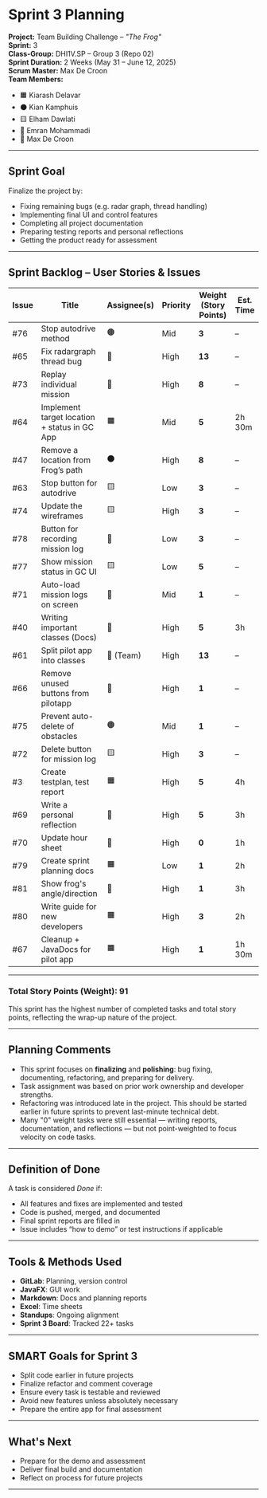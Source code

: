 #  Sprint 3 Planning

**Project:** Team Building Challenge – *"The Frog"*  
**Sprint:** 3  
**Class-Group:** DHI1V.SP – Group 3 (Repo 02)  
**Sprint Duration:** 2 Weeks (May 31 – June 12, 2025)  
**Scrum Master:** Max De Croon  
**Team Members:**  
- 🟧 Kiarash Delavar  
- ⚫ Kian Kamphuis  
- 🟨 Elham Dawlati  
- 🔴 Emran Mohammadi  
- 🔵 Max De Croon  

---

##  Sprint Goal

Finalize the project by:
- Fixing remaining bugs (e.g. radar graph, thread handling)
- Implementing final UI and control features
- Completing all project documentation
- Preparing testing reports and personal reflections
- Getting the product ready for assessment

---

##  Sprint Backlog – User Stories & Issues

| **Issue** | **Title** | **Assignee(s)** | **Priority** | **Weight (Story Points)** | **Est. Time** |
|----------|-----------|-----------------|--------------|---------------------------|----------------|
| #76 | Stop autodrive method | 🟤 | Mid | **3** | – |
| #65 | Fix radargraph thread bug | 🔵 | High | **13** | – |
| #73 | Replay individual mission | 🔵 | High | **8** | – |
| #64 | Implement target location + status in GC App | 🟧 | Mid | **5** | 2h 30m |
| #47 | Remove a location from Frog’s path | ⚫ | High | **8** | – |
| #63 | Stop button for autodrive | 🟨 | Low | **3** | – |
| #74 | Update the wireframes | 🟨 | High | **3** | – |
| #78 | Button for recording mission log | 🔵 | Low | **3** | – |
| #77 | Show mission status in GC UI | 🟨 | Low | **5** | – |
| #71 | Auto-load mission logs on screen | 🔴 | Mid | **1** | – |
| #40 | Writing important classes (Docs) | 🔴 | High | **5** | 3h |
| #61 | Split pilot app into classes | 🔧 (Team) | High | **13** | – |
| #66 | Remove unused buttons from pilotapp | 🔵 | High | **1** | – |
| #75 | Prevent auto-delete of obstacles | 🟤 | Mid | **1** | – |
| #72 | Delete button for mission log | 🟨 | High | **3** | – |
| #3 | Create testplan, test report | 🟧 | High | **5** | 4h |
| #69 | Write a personal reflection | 👥 | High | **5** | 3h |
| #70 | Update hour sheet | 👥 | High | **0** | 1h |
| #79 | Create sprint planning docs | 🟧 | Low | **1** | 2h |
| #81 | Show frog's angle/direction | 🔴 | High | **1** | 3h |
| #80 | Write guide for new developers | 🟧 | High | **3** | 2h |
| #67 | Cleanup + JavaDocs for pilot app | 🟧 | High | **1** | 1h 30m |

---

###  Total Story Points (Weight): **91**

This sprint has the highest number of completed tasks and total story points, reflecting the wrap-up nature of the project.

---

##  Planning Comments

- This sprint focuses on **finalizing** and **polishing**: bug fixing, documenting, refactoring, and preparing for delivery.
- Task assignment was based on prior work ownership and developer strengths.
- Refactoring was introduced late in the project. This should be started earlier in future sprints to prevent last-minute technical debt.
- Many "0" weight tasks were still essential — writing reports, documentation, and reflections — but not point-weighted to focus velocity on code tasks.

---

##  Definition of Done

A task is considered *Done* if:
- All features and fixes are implemented and tested
- Code is pushed, merged, and documented
- Final sprint reports are filled in
- Issue includes “how to demo” or test instructions if applicable

---

##  Tools & Methods Used

- **GitLab**: Planning, version control  
- **JavaFX**: GUI work  
- **Markdown**: Docs and planning reports  
- **Excel**: Time sheets  
- **Standups**: Ongoing alignment  
- **Sprint 3 Board**: Tracked 22+ tasks  

---

##  SMART Goals for Sprint 3

-  Split code earlier in future projects  
-  Finalize refactor and comment coverage  
-  Ensure every task is testable and reviewed  
-  Avoid new features unless absolutely necessary  
-  Prepare the entire app for final assessment

---

##  What's Next

- Prepare for the demo and assessment  
- Deliver final build and documentation  
- Reflect on process for future projects

---
